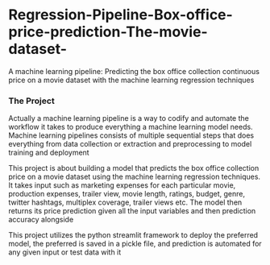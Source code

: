 # Regression-Pipeline-Box-office-price-prediction-The-movie-dataset-
A machine learning pipeline: Predicting the box office collection continuous price on a movie dataset with the machine learning regression techniques

### The Project
Actually a machine learning pipeline is a way to codify and automate the workflow it takes to produce everything a machine learning model needs. Machine learning pipelines consists of multiple sequential steps that does everything from data collection or extraction and preprocessing to model training and deployment


This project is about building a model that predicts the box office collection price on a movie dataset using the machine learning regression techniques. It takes input such as marketing expenses for each particular movie, production expenses, trailer view, movie length, ratings, budget, genre, twitter hashtags, multiplex coverage, trailer views etc. The model then returns its price prediction given all the input variables and then prediction accuracy alongside


This project utilizes the python streamlit framework to deploy the preferred model, the preferred is saved in a pickle file, and prediction is automated for any given input or test data with it 

